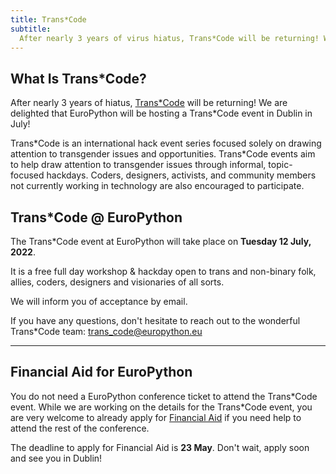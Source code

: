```yaml
---
title: Trans*Code
subtitle:
  After nearly 3 years of virus hiatus, Trans*Code will be returning! We are delighted that EuroPython will be hosting a Trans*Code event in Dublin in July!
---
```

## What Is Trans\*Code? ##

After nearly 3 years of hiatus, [Trans\*Code](https://www.trans.tech/) will be returning! We are delighted that EuroPython will be hosting a Trans*Code event in Dublin in July!

Trans\*Code is an international hack event series focused solely on drawing attention to transgender issues and opportunities. Trans*Code events aim to help draw attention to transgender issues through informal, topic-focused hackdays. Coders, designers, activists, and community members not currently working in technology are also encouraged to participate.

## Trans*Code @ EuroPython ##

The Trans\*Code event at EuroPython will take place on **Tuesday 12 July, 2022**.

It is a free full day workshop & hackday open to trans and non-binary folk, allies, coders, designers and visionaries of all sorts.

<ButtonWithTitle title="Want to be part of Trans*Code @ EuroPython?" text="Register your interest now!" href="https://forms.gle/EGGC2PJLwkyB2XsC7" />

We will inform you of acceptance by email.

If you have any questions, don't hesitate to reach out to the wonderful Trans\*Code team: [trans_code@europython.eu](mailto:trans_code@europython.eu)

---
## Financial Aid for EuroPython ##
You do not need a EuroPython conference ticket to attend the Trans\*Code event. While we are working on the details for the Trans\*Code event, you are very welcome to already apply for [Financial Aid](/finaid) if you need help to attend the rest of the conference.

The deadline to apply for Financial Aid is **23 May**. Don't wait, apply soon and see you in Dublin!
